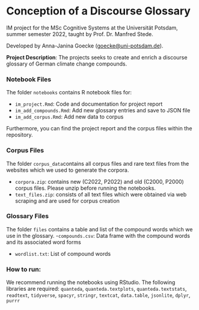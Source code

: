 # Conception of a Discourse Glossary 
IM project for the MSc Cognitive Systems at the Universität Potsdam, summer semester 2022, taught by Prof. Dr. Manfred Stede. 

Developed by Anna-Janina Goecke (goecke@uni-potsdam.de).

**Project Description**: The projects seeks to create and enrich a discourse glossary of German climate change compounds. 

### Notebook Files

The folder `notebooks` contains R notebook files for:
- `im_project.Rmd`: Code and documentation for project report
- `im_add_compounds.Rmd`: Add new glossary entries and save to JSON file
- `im_add_corpus.Rmd`: Add new data to corpus

Furthermore, you can find the project report and the corpus files within the repository.  

### Corpus Files
The folder `corpus_data`contains all corpus files and rare text files from the websites which we used to generate the corpora. 

- `corpora.zip`: contains new (C2022, P2022) and old (C2000, P2000) corpus files. Please unzip before running the notebooks.
- `text_files.zip`:  consists of all text files which were obtained via web scraping and are used for corpus creation

### Glossary Files
The folder `files` contains a table and list of the compound words which we use in the glossary.
-`compounds.csv`: Data frame with the compound words and its associated word forms
- `wordlist.txt`: List of compound words

### How to run:
We recommend running the notebooks using RStudio. The following libraries are required: 
`quanteda`, `quanteda.textplots`, `quanteda.textstats`, `readtext`, `tidyverse`, `spacyr`, `stringr`, `textcat`, `data.table`, `jsonlite`, `dplyr`, `purrr`
